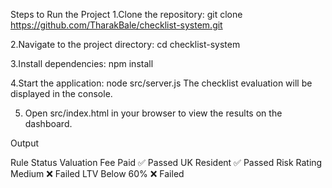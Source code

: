 Steps to Run the Project
1.Clone the repository:
  git clone https://github.com/TharakBale/checklist-system.git
  
2.Navigate to the project directory:
  cd checklist-system

3.Install dependencies:
   npm install

4.Start the application:
   node src/server.js
   The checklist evaluation will be displayed in the console.

5. Open src/index.html in your browser to view the results on the dashboard.

   
Output

Rule	                        Status
Valuation Fee Paid	          ✅ Passed
UK Resident         	        ✅ Passed
Risk Rating Medium	          ❌ Failed
LTV Below 60%	                ❌ Failed
